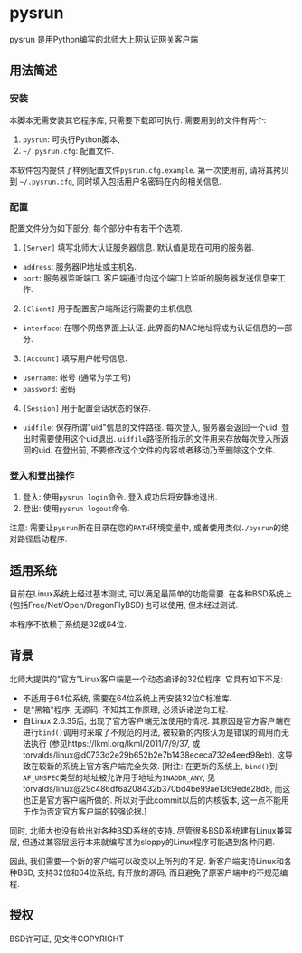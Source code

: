 # pysrun 

pysrun 是用Python编写的北师大上网认证网关客户端


## 用法简述

### 安装

本脚本无需安装其它程序库, 只需要下载即可执行. 需要用到的文件有两个:

1. `pysrun`: 可执行Python脚本,
2. `~/.pysrun.cfg`: 配置文件.

本软件包内提供了样例配置文件`pysrun.cfg.example`. 第一次使用前, 请将其拷贝到
`~/.pysrun.cfg`, 同时填入包括用户名密码在内的相关信息.


### 配置

配置文件分为如下部分, 每个部分中有若干个选项.

1. `[Server]`
填写北师大认证服务器信息. 默认值是现在可用的服务器.

 * `address`: 服务器IP地址或主机名.
 * `port`: 服务器监听端口. 客户端通过向这个端口上监听的服务器发送信息来工作.

2. `[Client]`
用于配置客户端所运行需要的主机信息.

 * `interface`: 在哪个网络界面上认证. 此界面的MAC地址将成为认证信息的一部分.

3. `[Account]`
填写用户帐号信息.

 * `username`: 帐号 (通常为学工号)
 * `password`: 密码

4. `[Session]`
用于配置会话状态的保存.
 * `uidfile`: 保存所谓"uid"信息的文件路径. 每次登入, 服务器会返回一个uid.
 登出时需要使用这个uid退出. `uidfile`路径所指示的文件用来存放每次登入所返回的uid. 在登出前, 不要修改这个文件的内容或者移动乃至删除这个文件.


### 登入和登出操作

1. 登入: 使用`pysrun login`命令. 登入成功后将安静地退出.
2. 登出: 使用`pysrun logout`命令.

注意: 需要让`pysrun`所在目录在您的`PATH`环境变量中, 或者使用类似`./pysrun`的绝对路径启动程序.


## 适用系统

目前在Linux系统上经过基本测试, 可以满足最简单的功能需要. 在各种BSD系统上(包括Free/Net/Open/DragonFlyBSD)也可以使用, 但未经过测试.

本程序不依赖于系统是32或64位.


## 背景

北师大提供的"官方"Linux客户端是一个动态编译的32位程序. 它具有如下不足:

* 不适用于64位系统, 需要在64位系统上再安装32位C标准库.
* 是"黑箱"程序, 无源码, 不知其工作原理, 必须诉诸逆向工程.
* 自Linux 2.6.35后, 出现了官方客户端无法使用的情况. 其原因是官方客户端在进行`bind()`调用时采取了不规范的用法, 被较新的内核认为是错误的调用而无法执行 (参见https://lkml.org/lkml/2011/7/9/37, 或 torvalds/linux@d0733d2e29b652b2e7b1438ececa732e4eed98eb). 这导致在较新的系统上官方客户端完全失效.
[附注: 在更新的系统上, `bind()`到`AF_UNSPEC`类型的地址被允许用于地址为`INADDR_ANY`,
见 torvalds/linux@29c486df6a208432b370bd4be99ae1369ede28d8, 而这也正是官方客户端所做的. 所以对于此commit以后的内核版本, 这一点不能用于作为否定官方客户端的较强论据.]

同时, 北师大也没有给出对各种BSD系统的支持. 尽管很多BSD系统建有Linux兼容层, 但通过兼容层运行本来就编写甚为sloppy的Linux程序可能遇到各种问题.

因此, 我们需要一个新的客户端可以改变以上所列的不足. 新客户端支持Linux和各种BSD,
支持32位和64位系统, 有开放的源码, 而且避免了原客户端中的不规范编程.


## 授权

BSD许可证, 见文件COPYRIGHT
